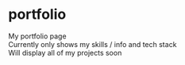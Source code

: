 # portfolio
My portfolio page<br>
Currently only shows my skills / info and tech stack<br>
Will display all of my projects soon<br>

